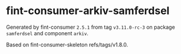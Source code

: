 # fint-consumer-arkiv-samferdsel

Generated by fint-consumer `2.5.1` from tag `v3.11.0-rc-3` on package `samferdsel` and component `arkiv`.

Based on fint-consumer-skeleton refs/tags/v1.8.0.

